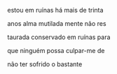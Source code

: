 estou em ruínas há mais de trinta 

anos alma mutilada mente não res

taurada conservado em ruínas para 

que ninguém possa culpar-me de 

não ter sofrido o bastante
